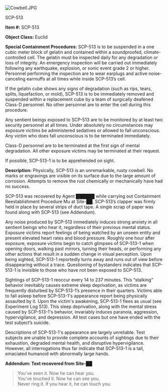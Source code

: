 ![Cowbell.JPG](http://scp-wiki.wdfiles.com/local--files/scp-513/Cowbell.JPG)

SCP-513

**Item #:** SCP-513

**Object Class:** Euclid

**Special Containment Procedures:** SCP-513 is to be suspended in a one cubic meter block of gelatin and contained within a soundproofed, climate-controlled cell. The gelatin must be inspected daily for any degradation or loss of integrity. An emergency inspection will be carried out immediately following any earthquake, explosion, or sonic event grade 2 or higher. Personnel performing the inspection are to wear earplugs and active noise-canceling earmuffs at all times while inside SCP-513’s cell.

If the gelatin cube shows any signs of degradation (such as rips, tears, splits, liquefaction, or mold), SCP-513 is to be immediately removed and suspended within a replacement cube by a team of surgically deafened Class-D personnel. No other personnel are to enter the cell during this procedure.

Any sentient beings exposed to SCP-513 are to be monitored by at least two security personnel at all times. Under absolutely no circumstances may exposure victims be administered sedatives or allowed to fall unconscious. Any victim who does fall unconscious is to be terminated immediately.

Class-D personnel are to be terminated at the first sign of mental degradation. All other exposure victims may be terminated at their request.

If possible, SCP-513-1 is to be apprehended on sight.

**Description:** Physically, SCP-513 is an unremarkable, rusty cowbell. No marks or engravings are visible on its surface due to the large amount of corrosion. Attempts to remove the rust chemically or mechanically have had no success.

SCP-513 was recovered by Agent ██████ while carrying out Containment Reestablishment Procedure Mu at Site-██. SCP-513’s clapper was firmly held in place by several strips of duct tape. A single scrap of paper was found along with SCP-513 (see Addendum).

Any noise produced by SCP-513 immediately induces strong anxiety in all sentient beings who hear it, regardless of their previous mental status. Exposure victims report feelings of being watched by an unseen entity and present elevated heart rates and blood pressure. Roughly one hour after exposure, exposure victims begin to catch glimpses of SCP-513-1 when opening doors, walking past mirrors, turning their heads, or performing any other actions that result in a sudden change in visual perception. Upon being sighted, SCP-513-1 reportedly turns away and runs out of view before disappearing without a trace. Questioning of bystanders indicates that SCP-513-1 is invisible to those who have not been exposed to SCP-513.

Sightings of SCP-513-1 reoccur every 14 to 237 minutes. This “stalking” behavior inevitably causes extreme sleep deprivation, as victims are frequently disturbed by SCP-513-1’s presence in their quarters. Victims able to fall asleep before SCP-513-1's appearance report being physically assaulted by it. Upon the victim's awakening, SCP-513-1 flees as usual (see Experiment Log 513). This sleep deprivation, along with the mental stress caused by SCP-513-1's behavior, invariably induces paranoia, aggression, hypervigilance, and depression. All test cases but one have ended with the test subject’s suicide.

Descriptions of SCP-513-1's appearance are largely unreliable. Test subjects are unable to provide complete accounts of sightings due to their exhaustion, degraded mental health, and disruptive hypervigilance. However, all interrogations thus far indicate that SCP-513-1 is a tall, emaciated humanoid with abnormally large hands.

**Addendum: Text recovered from Site-██**

> You’ve seen it. Now he can hear you.  
> You’ve touched it. Now he can see you.  
> Never ring it. If you hear it, he can touch you.